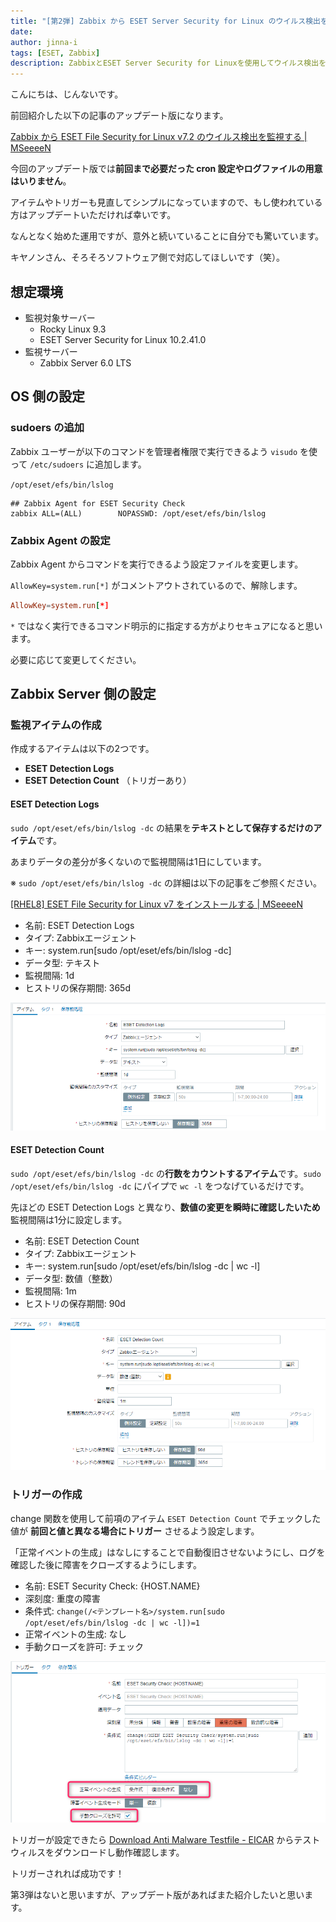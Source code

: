 ```yaml
---
title: "[第2弾] Zabbix から ESET Server Security for Linux のウイルス検出を監視する"
date: 
author: jinna-i
tags: [ESET, Zabbix]
description: ZabbixとESET Server Security for Linuxを使用してウイルス検出を監視する方法のアップデート版を紹介しています。前回必要だったcron設定やログファイルの準備は不要になり、アイテムやトリガーもシンプルになっています。
---
```


こんにちは、じんないです。

前回紹介した以下の記事のアップデート版になります。

[Zabbix から ESET File Security for Linux v7.2 のウイルス検出を監視する | MSeeeeN](https://mseeeen.msen.jp/monitor-eset-file-security-virus-detection-from-zabbix/)

今回のアップデート版では**前回まで必要だった cron 設定やログファイルの用意はいりません**。

アイテムやトリガーも見直してシンプルになっていますので、もし使われている方はアップデートいただければ幸いです。

なんとなく始めた運用ですが、意外と続いていることに自分でも驚いています。

キヤノンさん、そろそろソフトウェア側で対応してほしいです（笑）。

## 想定環境

- 監視対象サーバー
    - Rocky Linux 9.3
    - ESET Server Security for Linux 10.2.41.0
- 監視サーバー
    - Zabbix Server 6.0 LTS

## OS 側の設定
### sudoers の追加

Zabbix ユーザーが以下のコマンドを管理者権限で実行できるよう `visudo` を使って `/etc/sudoers` に追加します。

`/opt/eset/efs/bin/lslog`


```bash{2}:title=/etc/sudoers
## Zabbix Agent for ESET Security Check
zabbix ALL=(ALL)        NOPASSWD: /opt/eset/efs/bin/lslog
```

### Zabbix Agent の設定

Zabbix Agent からコマンドを実行できるよう設定ファイルを変更します。

`AllowKey=system.run[*]` がコメントアウトされているので、解除します。

```:title=/etc/zabbix_agentd.conf
AllowKey=system.run[*]
```

`*` ではなく実行できるコマンド明示的に指定する方がよりセキュアになると思います。

必要に応じて変更してください。

## Zabbix Server 側の設定
### 監視アイテムの作成

作成するアイテムは以下の2つです。
- **ESET Detection Logs**
- **ESET Detection Count** （トリガーあり）

#### ESET Detection Logs

`sudo /opt/eset/efs/bin/lslog -dc` の結果を**テキストとして保存するだけのアイテム**です。

あまりデータの差分が多くないので監視間隔は1日にしています。

※ `sudo /opt/eset/efs/bin/lslog -dc` の詳細は以下の記事をご参照ください。

[\[RHEL8\] ESET File Security for Linux v7 をインストールする | MSeeeeN](https://mseeeen.msen.jp/how-to-install-eset-file-security-for-linux-v7/)

- 名前: ESET Detection Logs
- タイプ: Zabbixエージェント
- キー: system.run[sudo /opt/eset/efs/bin/lslog -dc]
- データ型: テキスト
- 監視間隔: 1d
- ヒストリの保存期間: 365d

![アイテム "ESET Detection Logs" を作成](images/001.png)

#### ESET Detection Count

`sudo /opt/eset/efs/bin/lslog -dc` の**行数をカウントするアイテム**です。`sudo /opt/eset/efs/bin/lslog -dc`  にパイプで `wc -l` をつなげているだけです。

先ほどの ESET Detection Logs と異なり、**数値の変更を瞬時に確認したいため**監視間隔は1分に設定します。

- 名前: ESET Detection Count
- タイプ: Zabbixエージェント
- キー: system.run[sudo /opt/eset/efs/bin/lslog -dc | wc -l]
- データ型: 数値（整数）
- 監視間隔: 1m
- ヒストリの保存期間: 90d

![アイテム "ESET Detection Count" を作成](images/002.png)

### トリガーの作成

change 関数を使用して前項のアイテム `ESET Detection Count` でチェックした値が **前回と値と異なる場合にトリガー** させるよう設定します。

「正常イベントの生成」はなしにすることで自動復旧させないようにし、ログを確認した後に障害をクローズするようにします。

- 名前: ESET Security Check: {HOST.NAME}
- 深刻度: 重度の障害
- 条件式: `change(/<テンプレート名>/system.run[sudo /opt/eset/efs/bin/lslog -dc | wc -l])=1`
- 正常イベントの生成: なし
- 手動クローズを許可: チェック

![トリガー "ESET Security Check" を作成](images/003.png)

トリガーが設定できたら [Download Anti Malware Testfile - EICAR](https://www.eicar.org/download-anti-malware-testfile/) からテストウィルスをダウンロードし動作確認します。

トリガーされれば成功です！

第3弾はないと思いますが、アップデート版があればまた紹介したいと思います。
